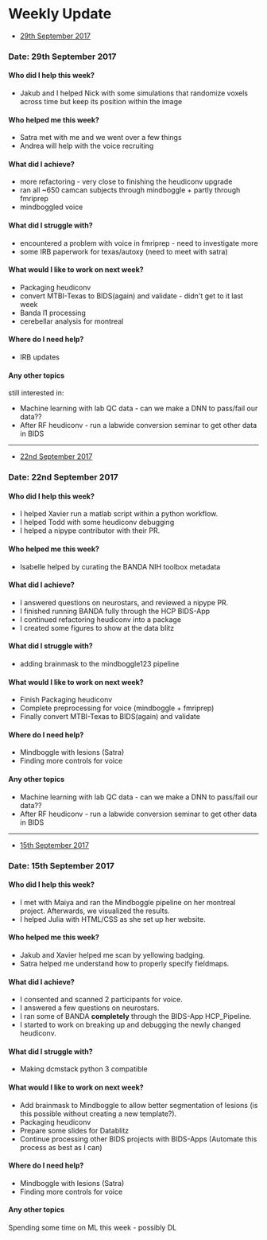 # Weekly Update

* [29th September 2017](#date-29th-september-2017)

### Date: 29th September 2017

#### Who did I help this week?

* Jakub and I helped Nick with some simulations that randomize voxels across time but keep its position within the image

#### Who helped me this week?

* Satra met with me and we went over a few things
* Andrea will help with the voice recruiting

#### What did I achieve?

* more refactoring - very close to finishing the heudiconv upgrade
* ran all ~650 camcan subjects through mindboggle + partly through fmriprep
* mindboggled voice

#### What did I struggle with?

* encountered a problem with voice in fmriprep - need to investigate more
* some IRB paperwork for texas/autoxy (need to meet with satra)

#### What would I like to work on next week?

* Packaging heudiconv
* convert MTBI-Texas to BIDS(again) and validate - didn't get to it last week
* Banda l1 processing
* cerebellar analysis for montreal

#### Where do I need help?

* IRB updates

#### Any other topics

still interested in:
* Machine learning with lab QC data - can we make a DNN to pass/fail our data??
* After RF heudiconv - run a labwide conversion seminar to get other data in BIDS

-----

* [22nd September 2017](#date-22nd-september-2017)

### Date: 22nd September 2017

#### Who did I help this week?

* I helped Xavier run a matlab script within a python workflow.
* I helped Todd with some heudiconv debugging
* I helped a nipype contributor with their PR.

#### Who helped me this week?

* Isabelle helped by curating the BANDA NIH toolbox metadata

#### What did I achieve?

* I answered questions on neurostars, and reviewed a nipype PR.
* I finished running BANDA fully through the HCP BIDS-App
* I continued refactoring heudiconv into a package
* I created some figures to show at the data blitz

#### What did I struggle with?

* adding brainmask to the mindboggle123 pipeline

#### What would I like to work on next week?

* Finish Packaging heudiconv
* Complete preprocessing for voice (mindboggle + fmriprep)
* Finally convert MTBI-Texas to BIDS(again) and validate

#### Where do I need help?

* Mindboggle with lesions (Satra)
* Finding more controls for voice

#### Any other topics

* Machine learning with lab QC data - can we make a DNN to pass/fail our data??
* After RF heudiconv - run a labwide conversion seminar to get other data in BIDS

-----

* [15th September 2017](#date-15th-september-2017)

### Date: 15th September 2017

#### Who did I help this week?

* I met with Maiya and ran the Mindboggle pipeline on her montreal project. Afterwards, we visualized the results.
* I helped Julia with HTML/CSS as she set up her website.

#### Who helped me this week?

* Jakub and Xavier helped me scan by yellowing badging.
* Satra helped me understand how to properly specify fieldmaps.

#### What did I achieve?

* I consented and scanned 2 participants for voice.
* I answered a few questions on neurostars.
* I ran some of BANDA **completely** through the BIDS-App HCP_Pipeline.
* I started to work on breaking up and debugging the newly changed heudiconv.

#### What did I struggle with?

* Making dcmstack python 3 compatible

#### What would I like to work on next week?

* Add brainmask to Mindboggle to allow better segmentation of lesions (is this possible without creating a new template?).
* Packaging heudiconv
* Prepare some slides for Datablitz
* Continue processing other BIDS projects with BIDS-Apps (Automate this process as best as I can)

#### Where do I need help?

* Mindboggle with lesions (Satra)
* Finding more controls for voice

#### Any other topics

Spending some time on ML this week - possibly DL
